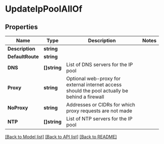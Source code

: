 # UpdateIpPoolAllOf

## Properties

Name | Type | Description | Notes
------------ | ------------- | ------------- | -------------
**Description** | **string** |  | 
**DefaultRoute** | **string** |  | 
**DNS** | **[]string** | List of DNS servers for the IP pool | 
**Proxy** | **string** | Optional web-proxy for external internet access should the pool actually be behind a firewall | 
**NoProxy** | **string** | Addresses or CIDRs for which proxy requests are not made | 
**NTP** | **[]string** | List of NTP servers for the IP pool | 

[[Back to Model list]](../README.md#documentation-for-models) [[Back to API list]](../README.md#documentation-for-api-endpoints) [[Back to README]](../README.md)


